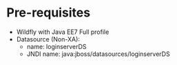 # Pre-requisites
* Wildfly with Java EE7 Full profile
* Datasource (Non-XA):
	* name: loginserverDS
	* JNDI name: java:jboss/datasources/loginserverDS

